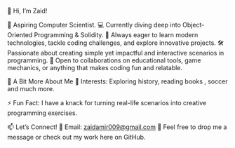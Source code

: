 👋 Hi, I’m Zaid!

🌟 Aspiring Computer Scientist.
💻 Currently diving deep into Object-Oriented Programming & Solidity.
🌱 Always eager to learn modern technologies, tackle coding challenges, and explore innovative projects.
🛠️ Passionate about creating simple yet impactful and interactive scenarios in programming.
🤝 Open to collaborations on educational tools, game mechanics, or anything that makes coding fun and relatable.

🎯 A Bit More About Me
👀 Interests: Exploring history, reading books , soccer and much more.

⚡ Fun Fact: I have a knack for turning real-life scenarios into creative programming exercises.

📫 Let’s Connect!
📧 Email: zaidamir009@gmail.com
💬 Feel free to drop me a message or check out my work here on GitHub.

<!---
Zaid-cod/Zaid-cod is a ✨ special ✨ repository because its `README.md` (this file) appears on your GitHub profile.
You can click the Preview link to take a look at your changes.
--->
